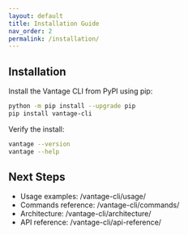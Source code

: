 ```yaml
---
layout: default
title: Installation Guide
nav_order: 2
permalink: /installation/
---
```


## Installation

Install the Vantage CLI from PyPI using pip:

```bash
python -m pip install --upgrade pip
pip install vantage-cli
```

Verify the install:

```bash
vantage --version
vantage --help
```

## Next Steps

- Usage examples: /vantage-cli/usage/
- Commands reference: /vantage-cli/commands/
- Architecture: /vantage-cli/architecture/
- API reference: /vantage-cli/api-reference/
